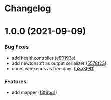 # Changelog

# 1.0.0 (2021-09-09)


### Bug Fixes

*  add healthcontroller ([e80193e](https://github.com/district09/werkdagen-service/commit/e80193e0d6c7f1b93594b86353f7243edfde5d1f))
* add newtonsoft as output serializer ([5578f23](https://github.com/district09/werkdagen-service/commit/5578f23bf25adcf013ce56ce57f4b52c2fb71849))
* count weekends as free days ([b8a3981](https://github.com/district09/werkdagen-service/commit/b8a39814a54c5c3630fbbd9f874f48bc2a60ffae))


### Features

* add mapper ([f3f9bd1](https://github.com/district09/werkdagen-service/commit/f3f9bd19c53eb4953cec12af186cbbf923a8c5a5))
